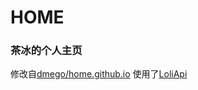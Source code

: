 # HOME
### 茶冰的个人主页
修改自[dmego/home.github.io](https://github.com/dmego/home.github.io)
使用了[LoliApi](https://www.loliapi.com/)
